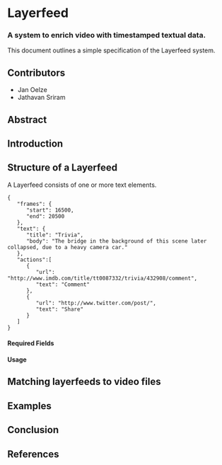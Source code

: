 # Layerfeed
### A system to enrich video with timestamped textual data.

This document outlines a simple specification of the Layerfeed system.

## Contributors

- Jan Oelze
- Jathavan Sriram

## Abstract
## Introduction
## Structure of a Layerfeed

A Layerfeed consists of one or more text elements.

```
{
   "frames": {
      "start": 16500,
      "end": 20500
   },
   "text": {
      "title": "Trivia",
      "body": "The bridge in the background of this scene later collapsed, due to a heavy camera car."
   },
   "actions":[
      {
         "url": "http://www.imdb.com/title/tt0087332/trivia/432908/comment",
         "text": "Comment"
      },
      {
         "url": "http://www.twitter.com/post/",
         "text": "Share"
      }
   ]
}
```

#### Required Fields
#### Usage

## Matching layerfeeds to video files
## Examples
## Conclusion
## References
